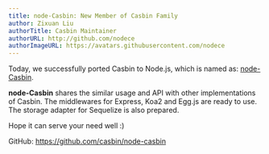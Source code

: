 ```yaml
---
title: node-Casbin: New Member of Casbin Family
author: Zixuan Liu
authorTitle: Casbin Maintainer
authorURL: http://github.com/nodece
authorImageURL: https://avatars.githubusercontent.com/nodece
---
```


Today, we successfully ported Casbin to Node.js, which is named as:
[node-Casbin](https://github.com/casbin/node-casbin).
 
**node-Casbin** shares the similar usage and API
with other implementations of Casbin. The middlewares for Express, Koa2 and Egg.js are ready
to use. The storage adapter for Sequelize is also prepared.

Hope it can serve your need well :)

GitHub: https://github.com/casbin/node-casbin
